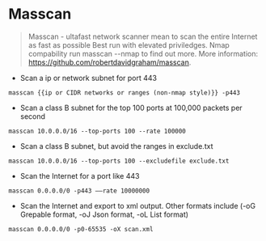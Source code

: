 # Masscan

> Masscan - ultafast network scanner mean to scan the entire Internet as fast as possible
> Best run with elevated priviledges. Nmap compability run masscan --nmap to find out more.
> More information: <https://github.com/robertdavidgraham/masscan>.

- Scan a ip or network subnet for port 443 

`masscan {{ip or CIDR networks or ranges (non-nmap style)}} -p443`

- Scan a class B subnet for the top 100 ports at 100,000 packets per second 

`masscan 10.0.0.0/16 --top-ports 100 --rate 100000`

- Scan a class B subnet, but avoid the ranges in exclude.txt 

`masscan 10.0.0.0/16 ‐‐top-ports 100 ‐‐excludefile exclude.txt`

- Scan the Internet for a port like 443 

`masscan 0.0.0.0/0 -p443 ––rate 10000000`

- Scan the Internet and export to xml output. Other formats include  (-oG Grepable format, -oJ Json format, -oL List format)

`masscan 0.0.0.0/0 -p0-65535 -oX scan.xml`
